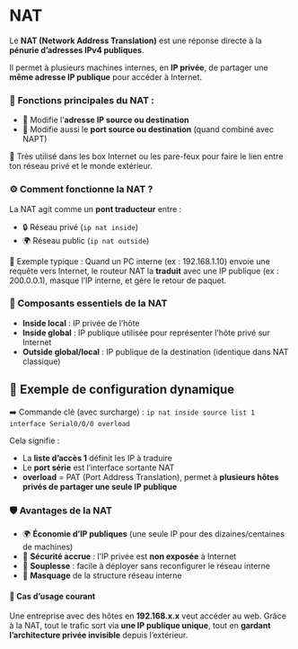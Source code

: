 # NAT

Le **NAT (Network Address Translation)** est une réponse directe à la **pénurie d’adresses IPv4 publiques**.

Il permet à plusieurs machines internes, en **IP privée**, de partager une **même adresse IP publique** pour accéder à Internet.

### 🔧 **Fonctions principales** du NAT :

- 🔁 Modifie l’**adresse IP source ou destination**
- 🎯 Modifie aussi le **port source ou destination** (quand combiné avec NAPT)

🧪 Très utilisé dans les box Internet ou les pare-feux pour faire le lien entre ton réseau privé et le monde extérieur.



### **⚙️ Comment fonctionne la NAT ?**

La NAT agit comme un **pont traducteur** entre :

- 🔒 Réseau privé (`ip nat inside`)
- 🌍 Réseau public (`ip nat outside`)

🎯 Exemple typique : Quand un PC interne (ex : 192.168.1.10) envoie une requête vers Internet, le routeur NAT la **traduit** avec une IP publique (ex : 200.0.0.1), masque l’IP interne, et gère le retour de paquet.



### **🧠 Composants essentiels de la NAT**

- **Inside local** : IP privée de l’hôte
- **Inside global** : IP publique utilisée pour représenter l’hôte privé sur Internet
- **Outside global/local** : IP publique de la destination (identique dans NAT classique)



## **🧪 Exemple de configuration dynamique**

➡️ Commande clé (avec surcharge) : `ip nat inside source list 1 interface Serial0/0/0 overload`

Cela signifie :

- La **liste d’accès 1** définit les IP à traduire
- Le **port série** est l’interface sortante NAT
- **overload** = PAT (Port Address Translation), permet à **plusieurs hôtes privés de partager une seule IP publique**



### **🛡️ Avantages de la NAT**

- 🌍 **Économie d’IP publiques** (une seule IP pour des dizaines/centaines de machines)
- 🔐 **Sécurité accrue** : l’IP privée est **non exposée** à Internet
- 🔧 **Souplesse** : facile à déployer sans reconfigurer le réseau interne
- 🧱 **Masquage** de la structure réseau interne



#### **🏢 Cas d’usage courant**

Une entreprise avec des hôtes en **192.168.x.x** veut accéder au web. Grâce à la NAT, tout le trafic sort via **une IP publique unique**, tout en **gardant l’architecture privée invisible** depuis l’extérieur.

